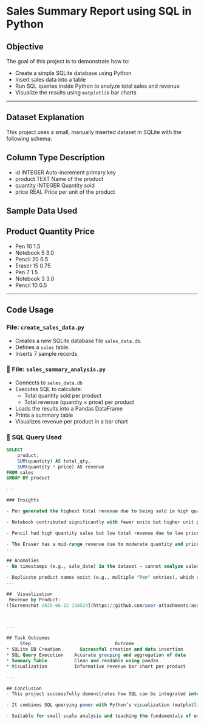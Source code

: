 # Sales Summary Report using SQL in Python

## Objective

The goal of this project is to demonstrate how to:
- Create a simple SQLite database using Python
- Insert sales data into a table
- Run SQL queries inside Python to analyze total sales and revenue
- Visualize the results using `matplotlib` bar charts

---

## Dataset Explanation

This project uses a small, manually inserted dataset in SQLite with the following schema:

## Column        Type       Description                     
*  id           INTEGER    Auto-increment primary key      
*  product      TEXT       Name of the product             
*  quantity     INTEGER    Quantity sold                   
*  price        REAL       Price per unit of the product   

## Sample Data Used

 ## Product Quantity   Price 

* Pen         10         1.5   
* Notebook    5          3.0   
* Pencil      20         0.5
* Eraser      15         0.75  
* Pen         7          1.5   
* Notebook    3          3.0   
* Pencil      10         0.5   

---

##  Code Usage

###  File: `create_sales_data.py`

- Creates a new SQLite database file `sales_data.db`.
- Defines a `sales` table.
- Inserts 7 sample records.

### 📂 File: `sales_summary_analysis.py`

- Connects to `sales_data.db`
- Executes SQL to calculate:
  - Total quantity sold per product
  - Total revenue (quantity × price) per product
- Loads the results into a Pandas DataFrame
- Prints a summary table
- Visualizes revenue per product in a bar chart

### 🧠 SQL Query Used

```sql
SELECT 
    product, 
    SUM(quantity) AS total_qty, 
    SUM(quantity * price) AS revenue 
FROM sales 
GROUP BY product

---

### Insights

- Pen generated the highest total revenue due to being sold in high quantity with a decent price.

- Notebook contributed significantly with fewer units but higher unit price.

- Pencil had high quantity sales but low total revenue due to low price.

- The Eraser has a mid-range revenue due to moderate quantity and price.
---

## Anomalies
- No timestamps (e.g., sale_date) in the dataset — cannot analyze sales trends over time.

- Duplicate product names exist (e.g., multiple "Pen" entries), which are expected but grouped properly via SQL.
---

##  Visualization
 Revenue by Product:
![Screenshot 2025-06-12 130524](https://github.com/user-attachments/assets/b603df72-23ee-4f72-9d2f-91fb8f59f5ad)



---

## Task Outcomes
     Step	                            Outcome
* SQLite DB Creation	   Successful creation and data insertion
* SQL Query Execution 	 Accurate grouping and aggregation of data
* Summary Table	         Clean and readable using pandas
* Visualization	         Informative revenue bar chart per product

---

## Conclusion
- This project successfully demonstrates how SQL can be integrated into Python workflows for basic sales reporting.

- It combines SQL querying power with Python’s visualization (matplotlib) and data handling (pandas).

- Suitable for small-scale analysis and teaching the fundamentals of embedded database reporting in Python.


